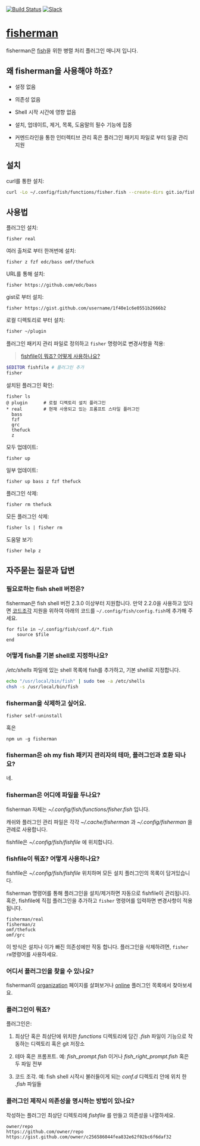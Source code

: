 [slack-link]: https://fisherman-wharf.herokuapp.com
[slack-badge]: https://fisherman-wharf.herokuapp.com/badge.svg
[travis-link]: https://travis-ci.org/fisherman/fisherman
[travis-badge]: https://img.shields.io/travis/fisherman/fisherman.svg

[organization]: https://github.com/fisherman
[fish]: https://github.com/fish-shell/fish-shell
[fisherman]: http://fisherman.sh
[online]: http://fisherman.sh/#search

[![Build Status][travis-badge]][travis-link]
[![Slack][slack-badge]][slack-link]

# [fisherman]

fisherman은 [fish]을 위한 병렬 처리 플러그인 매니저 입니다.

## 왜 fisherman을 사용해야 하죠?

* 설정 없음

* 의존성 없음

* Shell 시작 시간에 영향 없음

* 설치, 업데이트, 제거, 목록, 도움말의 필수 기능에 집중

* 커멘드라인을 통한 인터렉티브 관리 혹은 플러그인 패키지 파일로 부터 일괄 관리 지원

## 설치

curl를 통한 설치:

```sh
curl -Lo ~/.config/fish/functions/fisher.fish --create-dirs git.io/fisherman
```

## 사용법

플러그인 설치:

```
fisher real
```

여러 출처로 부터 한꺼번에 설치:

```
fisher z fzf edc/bass omf/thefuck
```

URL를 통해 설치:

```
fisher https://github.com/edc/bass
```

gist로 부터 설치:

```
fisher https://gist.github.com/username/1f40e1c6e0551b2666b2
```

로컬 디렉토리로 부터 설치:

```sh
fisher ~/plugin
```

플러그인 패키지 관리 파일로 정의하고 `fisher` 명령어로 변경사항을 적용:

> [fishfile이 뭐죠? 어떻게 사용하나요?](#6-fishfile이-뭐죠?-어떻게-사용하나요?)

```sh
$EDITOR fishfile # 플러그인 추가
fisher
```

설치된 플러그인 확인:

```ApacheConf
fisher ls
@ plugin      # 로컬 디렉토리 설치 플러그인
* real        # 현재 사용되고 있는 프롬프트 스타일 플러그인
  bass
  fzf
  grc
  thefuck
  z
```

모두 업데이트:

```
fisher up
```

일부 업데이트:

```
fisher up bass z fzf thefuck
```

플러그인 삭제:

```
fisher rm thefuck
```

모든 플러그인 삭제:

```
fisher ls | fisher rm
```

도움말 보기:

```
fisher help z
```

## 자주묻는 질문과 답변

### 필요로하는 fish shell 버전은?

fisherman은 fish shell 버전 2.3.0 이상부터 지원합니다. 만약 2.2.0을 사용하고 있다면 [코드조각](#8-플러그인이-뭐죠?) 지원을 위하여 아래의 코드를 `~/.config/fish/config.fish`에 추가해 주세요.

```fish
for file in ~/.config/fish/conf.d/*.fish
    source $file
end
```

### 어떻게 fish를 기본 shell로 지정하나요?

*/etc/shells* 파일에 있는 shell 목록에 fish를 추가하고, 기본 shell로 지정합니다.

```sh
echo "/usr/local/bin/fish" | sudo tee -a /etc/shells
chsh -s /usr/local/bin/fish
```

### fisherman을 삭제하고 싶어요.

```fish
fisher self-uninstall
```

혹은

```
npm un -g fisherman
```

### fisherman은 oh my fish 패키지 관리자의 테마, 플러그인과 호환 되나요?

네.

### fisherman은 어디에 파일을 두나요?

fisherman 자체는 *~/.config/fish/functions/fisher.fish* 입니다.

캐쉬와 플러그인 관리 파일은 각각 *~/.cache/fisherman* 과 *~/.config/fisherman* 을 관례로 사용합니다.

fishfile은 *~/.config/fish/fishfile* 에 위치합니다.

### fishfile이 뭐죠? 어떻게 사용하나요?

fishfile은 *~/.config/fish/fishfile* 위치하며 모든 설치 플러그인의 목록이 담겨있습니다.

fisherman 명령어를 통해 플러그인을 설치/제거하면 자동으로 fishfile이 관리됩니다. 혹은, fishfile에 직접 플러그인을 추가하고 `fisher` 명령어를 입력하면 변경사항이 적용됩니다.

```
fisherman/real
fisherman/z
omf/thefuck
omf/grc
```

이 방식은 설치나 이가 빠진 의존성에만 작동 합니다. 플러그인을 삭제하려면, `fisher rm`명령어를 사용하세요.

### 어디서 플러그인을 찾을 수 있나요?

fisherman의 [organization] 페이지를 살펴보거나 [online] 플러그인 목록에서 찾아보세요.

### 플러그인이 뭐죠?

플러그인은:

1. 최상단 혹은 최상단에 위치한 *functions* 디렉토리에 담긴 *.fish* 파일이 기능으로 작동하는 디렉토리 혹은 git 저장소

2. 테마 혹은 프롬프트. 예: *fish_prompt.fish* 이거나 *fish_right_prompt.fish* 혹은 두 파일 전부

3. 코드 조각. 예: fish shell 시작시 불러들이게 되는 *conf.d* 디렉토리 안에 위치 한 *.fish* 파일들

### 플러그인 제작시 의존성을 명시하는 방법이 있나요?

작성하는 플러그인 최상단 디렉토리에  *fishfile* 를 만들고 의존성을 나열하세요.

```fish
owner/repo
https://github.com/owner/repo
https://gist.github.com/owner/c256586044fea832e62f02bc6f6daf32
```
